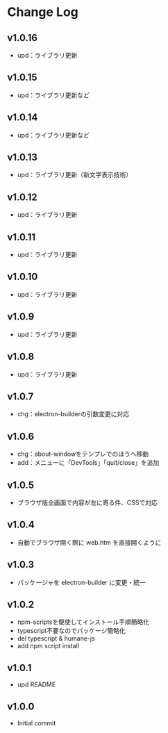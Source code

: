 # Change Log

## v1.0.16
- upd：ライブラリ更新
## v1.0.15
- upd：ライブラリ更新など
## v1.0.14
- upd：ライブラリ更新など
## v1.0.13
- upd：ライブラリ更新（新文字表示技術）
## v1.0.12
- upd：ライブラリ更新
## v1.0.11
- upd：ライブラリ更新
## v1.0.10
- upd：ライブラリ更新
## v1.0.9
- upd：ライブラリ更新
## v1.0.8
- upd：ライブラリ更新
## v1.0.7
- chg：electron-builderの引数変更に対応
## v1.0.6
- chg：about-windowをテンプレでのほうへ移動
- add：メニューに「DevTools」「quit/close」を追加
## v1.0.5
- ブラウザ版全画面で内容が左に寄る件、CSSで対応
## v1.0.4
- 自動でブラウザ開く際に web.htm を直接開くように
## v1.0.3
 - パッケージャを electron-builder に変更・統一
## v1.0.2
 - npm-scriptsを駆使してインストール手順簡略化
 - typescript不要なのでパッケージ簡略化
 - del typescript & humane-js
 - add npm script install
## v1.0.1
 - upd README
## v1.0.0
 - Initial commit
